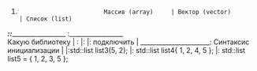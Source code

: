 1)
                               Массив (array)     | Вектор (vector)        | Список (list)
_________________________:______________________:____________________        :_________________                     
    Какую библиотеку    | :    <array>            |: <vector>              |: <list>
    подключить          |
  ______________________:
Синтаксис инициализации |                                                    |:std::list<int> list3(5, 2); 
                                                                             |: std::list<int> list4{ 1, 2, 4, 5 }; 
                                                                             |: std::list<int> list5 = { 1, 2, 3, 5 };
